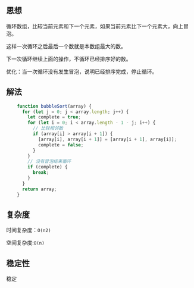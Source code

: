 ## 思想

循环数组，比较当前元素和下一个元素，如果当前元素比下一个元素大，向上冒泡。

这样一次循环之后最后一个数就是本数组最大的数。

下一次循环继续上面的操作，不循环已经排序好的数。

优化：当一次循环没有发生冒泡，说明已经排序完成，停止循环。

## 解法

```js
    function bubbleSort(array) {
      for (let j = 0; j < array.length; j++) {
        let complete = true;
        for (let i = 0; i < array.length - 1 - j; i++) {
          // 比较相邻数
          if (array[i] > array[i + 1]) {
            [array[i], array[i + 1]] = [array[i + 1], array[i]];
            complete = false;
          }
        }
        // 没有冒泡结束循环
        if (complete) {
          break;
        }
      }
      return array;
    }
```

## 复杂度

时间复杂度：`O(n2)`

空间复杂度:`O(n)`

## 稳定性

稳定